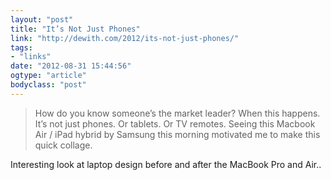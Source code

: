 ```yaml
---
layout: "post"
title: "It’s Not Just Phones"
link: "http://dewith.com/2012/its-not-just-phones/"
tags: 
- "links"
date: "2012-08-31 15:44:56"
ogtype: "article"
bodyclass: "post"
---
```


> How do you know someone’s the market leader? When this happens. It’s not just phones. Or tablets. Or TV remotes. Seeing this Macbook Air / iPad hybrid by Samsung this morning motivated me to make this quick collage.

Interesting look at laptop design before and after the MacBook Pro and Air..